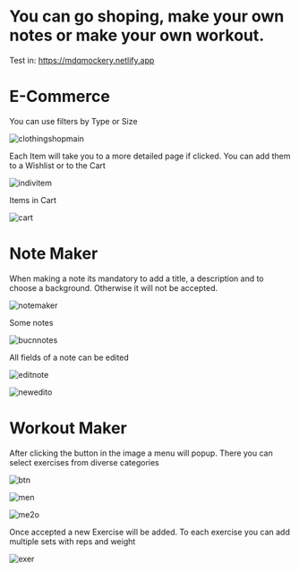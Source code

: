 # You can go shoping, make your own notes or make your own workout.

Test in: https://mdqmockery.netlify.app

# E-Commerce

You can use filters by Type or Size

![clothingshopmain](https://user-images.githubusercontent.com/97490087/200158018-608b781a-b9a2-462f-ba7b-09e7825bd36d.png)

Each Item will take you to a more detailed page if clicked. You can add them to a Wishlist or to the Cart

![indivitem](https://user-images.githubusercontent.com/97490087/200158148-23592834-bd71-4856-aa35-f166b0d214d3.png)

Items in Cart

![cart](https://user-images.githubusercontent.com/97490087/200158202-bab20ad1-3341-4d88-885b-a3396861f18b.png)

# Note Maker

When making a note its mandatory to add a title, a description and to choose a background. Otherwise it will not be accepted.

![notemaker](https://user-images.githubusercontent.com/97490087/200158262-c3d3ca20-81d8-4960-b1d1-477d2e4d82be.png)

Some notes

![bucnnotes](https://user-images.githubusercontent.com/97490087/200158331-1d029702-387d-4a2b-91a8-c9c0be5c3941.png)

All fields of a note can be edited

![editnote](https://user-images.githubusercontent.com/97490087/200158388-85fb10d8-3fbd-46ec-bc81-6a334ed7ff96.png)

![newedito](https://user-images.githubusercontent.com/97490087/200158430-89d021c8-f478-4b81-a715-f55ff066fc0b.png)

# Workout Maker

After clicking the button in the image a menu will popup. There you can select exercises from diverse categories

![btn](https://user-images.githubusercontent.com/97490087/200158546-03b105e8-6481-4d09-8e90-f645c595499e.png)

![men](https://user-images.githubusercontent.com/97490087/200158564-06d244fa-adc4-40d0-b8e3-4394b397f72f.png)

![me2o](https://user-images.githubusercontent.com/97490087/200158598-ff14b70a-c0c6-452c-a31e-37f6d92a97b0.png)

Once accepted a new Exercise will be added. To each exercise you can add multiple sets with reps and weight

![exer](https://user-images.githubusercontent.com/97490087/200158630-03dc00b4-3b6d-4bcb-9f7e-7806e5e9371a.png)

